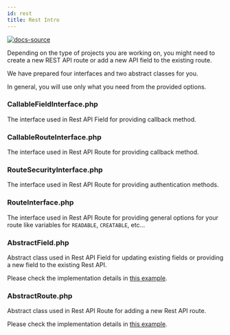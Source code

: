 ```yaml
---
id: rest
title: Rest Intro
---
```


[![docs-source](https://img.shields.io/badge/source-eightshift--libs-blue?style=for-the-badge&logo=php&labelColor=2a2a2a)](https://github.com/infinum/eightshift-libs)


Depending on the type of projects you are working on, you might need to create a new REST API route or add a new API field to the existing route.

We have prepared four interfaces and two abstract classes for you.

In general, you will use only what you need from the provided options.

### CallableFieldInterface.php

The interface used in Rest API Field for providing callback method.

### CallableRouteInterface.php

The interface used in Rest API Route for providing callback method.

### RouteSecurityInterface.php

The interface used in Rest API Route for providing authentication methods.

### RouteInterface.php

The interface used in Rest API Route for providing general options for your route like variables for `READABLE`, `CREATABLE`, etc...

### AbstractField.php

Abstract class used in Rest API Field for updating existing fields or providing a new field to the existing Rest API.

Please check the implementation details in [this example](rest-field).

### AbstractRoute.php

Abstract class used in Rest API Route for adding a new Rest API route.

Please check the implementation details in [this example](rest-route).
